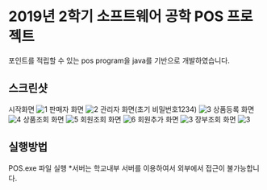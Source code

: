 2019년 2학기 소프트웨어 공학 POS 프로젝트
==================


포인트를 적립할 수 있는 pos program을 java를 기반으로 개발하였습니다.


## 스크린샷
시작화면
![1](/pos_project/screenshot/메인화면.JPG)
판매자 화면
![2](/pos_project/screenshot/판매화면.JPG)
관리자 화면(초기 비밀번호1234)
![3](/pos_project/screenshot/관리자모드.JPG)
상품등록 화면
![4](/pos_project/screenshot/상품등록화면.JPG)
상품조회 화면
![5](/pos_project/screenshot/상품조회.JPG)
회원조회 화면
![6](/pos_project/screenshot/회원조회.JPG)
회원추가 화면
![3](/pos_project/screenshot/회원추가.JPG)
장부조회 화면
![3](/pos_project/screenshot/장부조회.JPG)

## 실행방법
POS.exe 파일 실행 
*서버는 학교내부 서버를 이용하여서 외부에서 접근이 불가능합니다.
